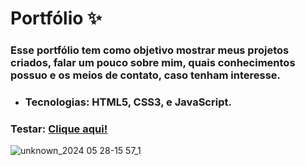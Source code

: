 # Portfólio ✨

### Esse portfólio tem como objetivo mostrar meus projetos criados, falar um pouco sobre mim, quais conhecimentos possuo e os meios de contato, caso tenham interesse.   

- ### Tecnologias: HTML5, CSS3, e JavaScript.

### Testar: [Clique aqui!](https://victorn7.github.io/Portfolio/)


![unknown_2024 05 28-15 57_1](https://github.com/VictorN7/Portfolio/assets/78637454/187919c6-03ee-4374-9b96-022b38eb750a)
